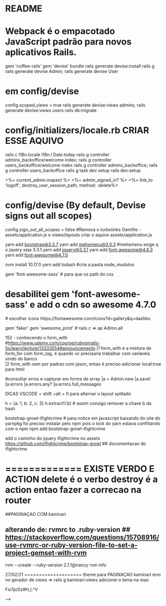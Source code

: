 # README


# Webpack é o empacotado JavaScript padrão para novos aplicativos Rails.

  gem 'coffee-rails'
  gem 'devise'
bundle 
rails generate devise:install
rails g
rails generate devise Admin; rails generate devise User
# em config/devise
  config.scoped_views = true
rails generate devise:views admins; rails generate devise:views users
rails db:migrate
# config/initializers/locale.rb  CRIAR ESSE AQUIVO
rails c
I18n.locale
I18n.l Date.today
rails g controller admins_backoffice/welcome index; 
rails g controller users_backoffice/welcome index
rails g controller admins_backoffice;
rails g controller users_backoffice
rails g task dev setup
rails dev:setup

  <%= current_admin.inspect %>
  <%= admin_signed_in? %>
  <%= link_to 'logoff', destroy_user_session_path, method: :delete%>
# config/devise  (By default, Devise signs out all scopes)
  config.sign_out_all_scopes = false
#Remova o turbolinks
  Gemfile -  assets/application.js e  views/layouts
  criar o aquivo assets/application.js 

yarn add bootstrap@3.3.7
yarn add metismenu@3.0.3  #metismenu exige q o jquery seja 3.3.1
yarn add jquery@3.3.1
yarn add font-awesome@4.6.3
yarn add font-awesome@4.7.0



nvm install 10.17.0
yarn add lodash #cria a pasta node_modulos


gem 'font-awesome-sass' # para que os path do css
# desabilitei gem 'font-awesome-sass' e add o cdn so awesome 4.7.0
<link rel="stylesheet" href="https://cdnjs.cloudflare.com/ajax/libs/font-awesome/5.15.2/css/all.min.css" />
# escolher icons https://fontawesome.com/icons?d=gallery&q=dashbo

gem 'faker'
gem 'awesome_print' # rails c => ap Adimn.all


152 - conhecendo o form_with  #https://www.udemy.com/course/rubyonrails-5x/learn/lecture/13333554#announcements
|1 form_with é a mistura de form_for com form_tag, é quando vc precisaria trabalhar com variáveis vindo do banco  
|2 form_with vem por padrao com jason, entao é preciso adicionar local:true para html

#consultar erros e capturar em forma de array
|a = Admin.new
|a.save!
|a.errors
|a.errors.any?
|a.errors.full_messages

DICAS VSCODE = shift +alt + 0 para alternar o layout splitado

h = {a: 1, b: 2, c: 3}
h.extract!(:b) # assim consigo remover a chave b da hash

bootstrap-growl-ifightcrime # para notice em javascript
  baixando do site do yarnpkg
  foi preciso instalar pelo npm pois o lock do yarn estava conflitando com o npm
  npm add bootstrap-growl-ifightcrime

add o caminho do jquery ifightcrime no assets
https://github.com/ifightcrime/bootstrap-growl  ## documentacao do ifightcrime
   
=============
EXISTE VERDO E ACTION
delete é o verbo 
destroy é a action
   entao fazer a correcao na router
=============

##PAGINAÇAO COM kaminari

## alterando de:   rvmrc to .ruby-version   ## https://stackoverflow.com/questions/15708916/use-rvmrc-or-ruby-version-file-to-set-a-project-gemset-with-rvm
 rvm --create --ruby-version 2.1.1@nancy
 rvm info

27/02/21 ==================== theme para PAGINAÇAO kaminari
erro no gerador de views => rails g kaminari:views
adicionei o tema na mao







Fsi7p(Sz#H,(.^V



<script src="assets/js/jquery.min.js"></script>

<script>
  alert('okfff');
</script> -->
